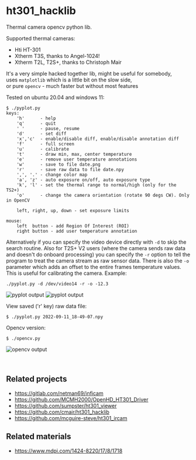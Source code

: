 # ht301_hacklib
Thermal camera opencv python lib.

Supported thermal cameras:
- Hti HT-301
- Xtherm T3S, thanks to Angel-1024!
- Xtherm T2L, T2S+, thanks to Christoph Mair

It's a very simple hacked together lib, might be useful for somebody,  
uses `matplotlib` which is a little bit on the slow side,  
or pure `opencv` - much faster but without most features

Tested on ubuntu 20.04 and windows 11:

```
$ ./pyplot.py
keys:
    'h'      - help
    'q'      - quit
    ' '      - pause, resume
    'd'      - set diff
    'x','c'  - enable/disable diff, enable/disable annotation diff
    'f'      - full screen
    'u'      - calibrate
    't'      - draw min, max, center temperature
    'e'      - remove user temperature annotations
    'w'      - save to file date.png
    'r'      - save raw data to file date.npy
    ',', '.' - change color map
    'a', 'z' - auto exposure on/off, auto exposure type
    'k', 'l' - set the thermal range to normal/high (only for the TS2+)
    'o'      - change the camera orientation (rotate 90 degs CW). Only in OpenCV
    
    left, right, up, down - set exposure limits

mouse:
    left  button - add Region Of Interest (ROI)
    right button - add user temperature annotation
```

Alternatively if you can specify the video device directly with `-d` to skip the search routine. Also for T2S+ V2 users (where the camera sends raw data and doesn't do onboard processing) you can specify the `-r` option to tell the program to treat the camera stream as raw sensor data. There is also the `-o` parameter which adds an offset to the entire frames temperature values. This is useful for calibrating the camera.
Example:

```
./pyplot.py -d /dev/video14 -r -o -12.3
```

![pyplot output](docs/pyplot-output1.png)
![pyplot output](docs/pyplot-output2.png)

View saved ('r' key) raw data file:
```
$ ./pyplot.py 2022-09-11_18-49-07.npy
```

Opencv version:
```
$ ./opencv.py
```
![opencv output](docs/opencv-output.png)

<br>

## Related projects

- https://gitlab.com/netman69/inficam
- https://github.com/MCMH2000/OpenHD_HT301_Driver
- https://github.com/sumpster/ht301_viewer
- https://github.com/cmair/ht301_hacklib
- https://github.com/mcguire-steve/ht301_ircam

## Related materials
- https://www.mdpi.com/1424-8220/17/8/1718

